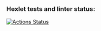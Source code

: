 ### Hexlet tests and linter status:
[![Actions Status](https://github.com/aManAndCode/typescript-project-81/actions/workflows/hexlet-check.yml/badge.svg)](https://github.com/aManAndCode/typescript-project-81/actions)